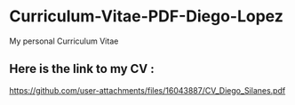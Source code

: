 # Curriculum-Vitae-PDF-Diego-Lopez
My personal Curriculum Vitae
## Here is the link to my CV :
https://github.com/user-attachments/files/16043887/CV_Diego_Silanes.pdf



